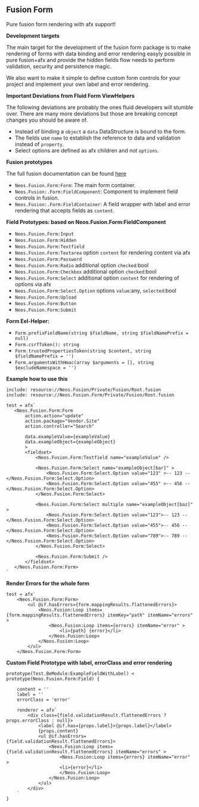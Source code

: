 Fusion Form
-----------

Pure fusion form rendering with afx support!

**Development targets** 

The main target for the development of the fusion form package is to make rendering
of forms with data binding and error rendering easyly possible in pure fusion+afx and
provide the hidden fields flow needs to perform validation, security and persistence magic.

We also want to make it simple to define custom form controls for your project and
implement your own label and error rendering. 

**Important Deviations from Fluid Form ViewHelpers**

The following deviations are probably the ones fluid developers will stumble 
over. There are many more deviations but those are breaking concept changes you
should be aware of.

- Instead of binding a `object` a `data` DataStructure is bound to the form.
- The fields use `name` to establish the reference to data and validation instead of `property`.
- Select options are defined as afx children and not `options`.

**Fusion prototypes**

The full fusion documentation can be found [here](Documentation/FusionForm.rst)

- `Neos.Fusion.Form:Form`: The main form container.
- `Neos.Fusion:.Form:FieldComponent`: Component to implement field controls in fusion.
- `Neos.Fusion:.Form:FieldContainer`: A field wrapper with label and error rendering that accepts fields as `content`.

**Field Prototypes: based on Neos.Fusion.Form:FieldComponent**

- `Neos.Fusion.Form:Input`
- `Neos.Fusion.Form:Hidden`
- `Neos.Fusion.Form:Textfield`
- `Neos.Fusion.Form:Textarea` option `content` for rendering content via afx
- `Neos.Fusion.Form:Password`
- `Neos.Fusion.Form:Radio` additional option `checked`:bool
- `Neos.Fusion.Form:Checkbox` additional option `checked`:bool
- `Neos.Fusion.Form:Select` additional option `content` for rendering of options via afx
- `Neos.Fusion.Form:Select.Option` options `value`:any, `selected`:bool
- `Neos.Fusion.Form:Upload`
- `Neos.Fusion.Form:Button`
- `Neos.Fusion.Form:Submit`

**Form Eel-Helper:**

- `Form.prefixFieldName(string $fieldName, string $fieldNamePrefix = null)`
- `Form.csrfToken(): string`
- `Form.trustedPropertiesToken(string $content, string $fieldNamePrefix = '')`
- `Form.argumentsWithHmac(array $arguments = [], string $excludeNamespace = '')`

**Example how to use this**
```
include: resource://Neos.Fusion/Private/Fusion/Root.fusion
include: resource://Neos.Fusion.Form/Private/Fusion/Root.fusion

test = afx`
   <Neos.Fusion.Form:Form
       action.action="update"
       action.package="Vendor.Site"
       action.controller="Search"
       
       data.exampleValue={exampleValue}
       data.exampleObject={exampleObject}
       >
       <fieldset>
           <Neos.Fusion.Form:Textfield name="exampleValue" />

           <Neos.Fusion.Form:Select name="exampleObject[bar]" >
               <Neos.Fusion.Form:Select.Option value="123" >-- 123 -- </Neos.Fusion.Form:Select.Option>
               <Neos.Fusion.Form:Select.Option value="455" >-- 456 -- </Neos.Fusion.Form:Select.Option>
           </Neos.Fusion.Form:Select>

           <Neos.Fusion.Form:Select multiple name="exampleObject[baz]" >
               <Neos.Fusion.Form:Select.Option value="123">-- 123 -- </Neos.Fusion.Form:Select.Option>
               <Neos.Fusion.Form:Select.Option value="455">-- 456 -- </Neos.Fusion.Form:Select.Option>
               <Neos.Fusion.Form:Select.Option value="789">-- 789 -- </Neos.Fusion.Form:Select.Option>
           </Neos.Fusion.Form:Select>

           <Neos.Fusion.Form:Submit />
       </fieldset>
   </Neos.Fusion.Form:Form>
`
```

**Render Errors for the whole form**

```
test = afx`
    <Neos.Fusion.Form:Form> 
        <ul @if.hasErrors={form.mappingResults.flattenedErrors}>
            <Neos.Fusion:Loop items={form.mappingResults.flattenedErrors} itemKey="path" itemName="errors" >
                <Neos.Fusion:Loop items={errors} itemName="error" >
                    <li>{path} {error}</li>
                </Neos.Fusion:Loop>
            </Neos.Fusion:Loop>
        </ul>
    </Neos.Fusion.Form:Form>
```

**Custom Field Prototype with label, errorClass and error rendering**

```
prototype(Test.BeModule:ExampleFieldWithLabel) < prototype(Neos.Fusion.Form:Field) {

    content = ''
    label = ''
    errorClass = 'error'

    renderer = afx`
        <div class={field.validationResult.flattenedErrors ? props.errorClass : null}>
            <label @if.has={props.label}>{props.label}</label>
            {props.content}
            <ul @if.hasErrors={field.validationResult.flattenedErrors}>
                <Neos.Fusion:Loop items={field.validationResult.flattenedErrors} itemName="errors" >
                    <Neos.Fusion:Loop items={errors} itemName="error" >
                    <li>{error}</li>
                    </Neos.Fusion:Loop>
                </Neos.Fusion:Loop>
            </ul>
        </div>
    `
}
```
